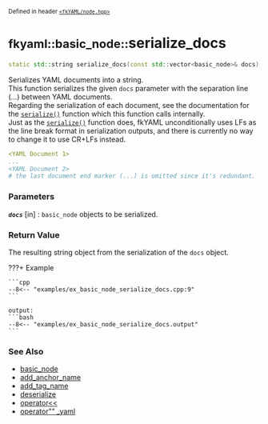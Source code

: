 <small>Defined in header [`<fkYAML/node.hpp>`](https://github.com/fktn-k/fkYAML/blob/develop/include/fkYAML/node.hpp)</small>

# <small>fkyaml::basic_node::</small>serialize_docs

```cpp
static std::string serialize_docs(const std::vector<basic_node>& docs);
```

Serializes YAML documents into a string.  
This function serializes the given `docs` parameter with the separation line (...) between YAML documents.  
Regarding the serialization of each document, see the documentation for the [`serialize()`](serialize.md) function which this function calls internally.  
Just as the [`serialize()`](serialize.md) function does, fkYAML unconditionally uses LFs as the line break format in serialization outputs, and there is currently no way to change it to use CR+LFs instead.  

```yaml
<YAML Document 1>
...
<YAML Document 2>
# the last document end marker (...) is omitted since it's redundant.
```

### **Parameters**

***`docs`*** [in]
:   `basic_node` objects to be serialized.

### **Return Value**

The resulting string object from the serialization of the `docs` object.

???+ Example

    ```cpp
    --8<-- "examples/ex_basic_node_serialize_docs.cpp:9"
    ```

    output:
    ```bash
    --8<-- "examples/ex_basic_node_serialize_docs.output"
    ```

### **See Also**

* [basic_node](index.md)
* [add_anchor_name](add_anchor_name.md)
* [add_tag_name](add_tag_name.md)
* [deserialize](deserialize.md)
* [operator<<](insertion_operator.md)
* [operator"" _yaml](../operator_literal_yaml.md)
